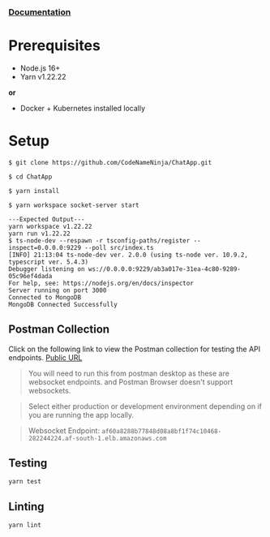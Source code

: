 ### [Documentation](https://codenameninja.github.io/ChatApp/)

# Prerequisites 
- Node.js 16+
- Yarn v1.22.22

**or**
- Docker + Kubernetes installed locally

# Setup
```shell
$ git clone https://github.com/CodeNameNinja/ChatApp.git

$ cd ChatApp

$ yarn install

$ yarn workspace socket-server start

---Expected Output---
yarn workspace v1.22.22
yarn run v1.22.22
$ ts-node-dev --respawn -r tsconfig-paths/register --inspect=0.0.0.0:9229 --poll src/index.ts
[INFO] 21:13:04 ts-node-dev ver. 2.0.0 (using ts-node ver. 10.9.2, typescript ver. 5.4.3)
Debugger listening on ws://0.0.0.0:9229/ab3a017e-31ea-4c80-9289-05c96ef4dada
For help, see: https://nodejs.org/en/docs/inspector
Server running on port 3000
Connected to MongoDB
MongoDB Connected Successfully
```

## Postman Collection
Click on the following link to view the Postman collection for testing the API endpoints.
[Public URL](https://www.postman.com/orange-desert-67059/workspace/chatapp/collection/65fea71e576521afcb01b7c4?action=share&creator=22791671&active-environment=22791671-5c42df62-99e5-4597-8ca3-ab5b0699d11b)
> You will need to run this from postman desktop as these are websocket endpoints. and Postman Browser doesn't support websockets.

> Select either production or development environment depending on if you are running the app locally.

> Websocket Endpoint: `af60a8288b77848d08a8bf1f74c10468-282244224.af-south-1.elb.amazonaws.com`

## Testing
`yarn test`

## Linting 
`yarn lint`
